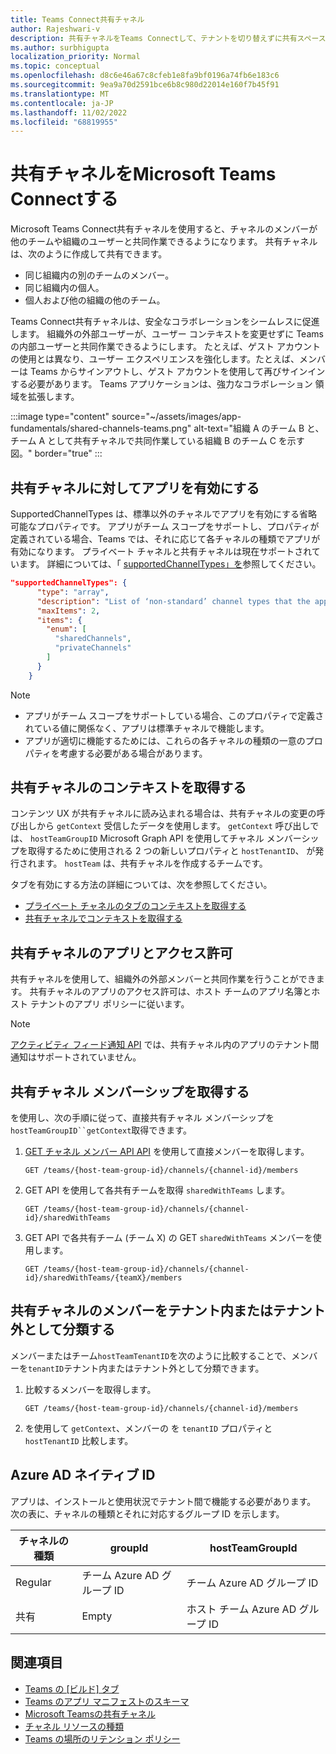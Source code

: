 ```yaml
---
title: Teams Connect共有チャネル
author: Rajeshwari-v
description: 共有チャネルをTeams Connectして、テナントを切り替えずに共有スペース内の内部および外部ユーザーと安全に共同作業する方法について説明します。
ms.author: surbhigupta
localization_priority: Normal
ms.topic: conceptual
ms.openlocfilehash: d8c6e46a67c8cfeb1e8fa9bf0196a74fb6e183c6
ms.sourcegitcommit: 9ea9a70d2591bce6b8c980d22014e160f7b45f91
ms.translationtype: MT
ms.contentlocale: ja-JP
ms.lasthandoff: 11/02/2022
ms.locfileid: "68819955"
---
```

# <a name="microsoft-teams-connect-shared-channels"></a>共有チャネルをMicrosoft Teams Connectする

Microsoft Teams Connect共有チャネルを使用すると、チャネルのメンバーが他のチームや組織のユーザーと共同作業できるようになります。 共有チャネルは、次のように作成して共有できます。

* 同じ組織内の別のチームのメンバー。
* 同じ組織内の個人。
* 個人および他の組織の他のチーム。

Teams Connect共有チャネルは、安全なコラボレーションをシームレスに促進します。 組織外の外部ユーザーが、ユーザー コンテキストを変更せずに Teams の内部ユーザーと共同作業できるようにします。 たとえば、ゲスト アカウントの使用とは異なり、ユーザー エクスペリエンスを強化します。たとえば、メンバーは Teams からサインアウトし、ゲスト アカウントを使用して再びサインインする必要があります。 Teams アプリケーションは、強力なコラボレーション 領域を拡張します。

:::image type="content" source="~/assets/images/app-fundamentals/shared-channels-teams.png" alt-text="組織 A のチーム B と、チーム A として共有チャネルで共同作業している組織 B のチーム C を示す図。" border="true" :::

## <a name="enable-your-app-for-shared-channels"></a>共有チャネルに対してアプリを有効にする

SupportedChannelTypes は、標準以外のチャネルでアプリを有効にする省略可能なプロパティです。 アプリがチーム スコープをサポートし、プロパティが定義されている場合、Teams では、それに応じて各チャネルの種類でアプリが有効になります。 プライベート チャネルと共有チャネルは現在サポートされています。 詳細については、「 [supportedChannelTypes」を](../../resources/schema/manifest-schema.md#supportedchanneltypes)参照してください。

```JSON
"supportedChannelTypes": {
      "type": "array",
      "description": "List of ‘non-standard’ channel types that the app supports. Note: Channels of standard type are supported by default if the app supports team scope. ",
      "maxItems": 2,
      "items": { 
        "enum": [
          "sharedChannels",
          "privateChannels"
        ]
      }
    }
```

> [!NOTE]
>
> * アプリがチーム スコープをサポートしている場合、このプロパティで定義されている値に関係なく、アプリは標準チャネルで機能します。
> * アプリが適切に機能するためには、これらの各チャネルの種類の一意のプロパティを考慮する必要がある場合があります。

## <a name="get-context-for-shared-channels"></a>共有チャネルのコンテキストを取得する

コンテンツ UX が共有チャネルに読み込まれる場合は、共有チャネルの変更の呼び出しから `getContext` 受信したデータを使用します。 `getContext` 呼び出しでは、 `hostTeamGroupID` Microsoft Graph API を使用してチャネル メンバーシップを取得するために使用される 2 つの新しいプロパティと `hostTenantID`、 が発行されます。 `hostTeam` は、共有チャネルを作成するチームです。

タブを有効にする方法の詳細については、次を参照してください。

* [プライベート チャネルのタブのコンテキストを取得する](../../tabs/how-to/access-teams-context.md#retrieve-context-in-private-channels)
* [共有チャネルでコンテキストを取得する](../../tabs/how-to/access-teams-context.md#get-context-in-shared-channels)

## <a name="apps-and-permissions-in-shared-channels"></a>共有チャネルのアプリとアクセス許可

共有チャネルを使用して、組織外の外部メンバーと共同作業を行うことができます。 共有チャネルのアプリのアクセス許可は、ホスト チームのアプリ名簿とホスト テナントのアプリ ポリシーに従います。

> [!NOTE]
> [アクティビティ フィード通知 API](/graph/teams-send-activityfeednotifications) では、共有チャネル内のアプリのテナント間通知はサポートされていません。

## <a name="get-shared-channel-membership"></a>共有チャネル メンバーシップを取得する

を使用し、次の手順に従って、直接共有チャネル メンバーシップを`hostTeamGroupID``getContext`取得できます。

1. [GET チャネル メンバー API API](/graph/api/channel-list-members?view=graph-rest-beta&tabs=http&preserve-view=true) を使用して直接メンバーを取得します。

    ```http
    GET /teams/{host-team-group-id}/channels/{channel-id}/members
    ```

2. GET API を使用して各共有チームを取得 `sharedWithTeams` します。

    ```http
    GET /teams/{host-team-group-id}/channels/{channel-id}/sharedWithTeams
    ```

3. GET API で各共有チーム (チーム X) の GET `sharedWithTeams` メンバーを使用します。

    ```http
    GET /teams/{host-team-group-id}/channels/{channel-id}/sharedWithTeams/{teamX}/members
    ```

## <a name="classify-members-in-the-shared-channel-as-in-tenant-or-out-tenant"></a>共有チャネルのメンバーをテナント内またはテナント外として分類する

メンバーまたはチーム`hostTeamTenantID`を次のように比較することで、メンバーを`tenantID`テナント内またはテナント外として分類できます。

1. 比較するメンバーを取得します。

    ```http
    GET /teams/{host-team-group-id}/channels/{channel-id}/members
    ```

2. を使用して `getContext`、メンバーの を `tenantID` プロパティと `hostTenantID` 比較します。

## <a name="azure-ad-native-identity"></a>Azure AD ネイティブ ID

アプリは、インストールと使用状況でテナント間で機能する必要があります。 次の表に、チャネルの種類とそれに対応するグループ ID を示します。

|チャネルの種類| groupId | hostTeamGroupId |
|----------|---------|-----------------|
|Regular | チーム Azure AD グループ ID | チーム Azure AD グループ ID |
|共有 | Empty | ホスト チーム Azure AD グループ ID |

## <a name="see-also"></a>関連項目

* [Teams の [ビルド] タブ](../../tabs/what-are-tabs.md)
* [Teams のアプリ マニフェストのスキーマ](../../resources/schema/manifest-schema.md)
* [Microsoft Teamsの共有チャネル](/MicrosoftTeams/shared-channels)
* [チャネル リソースの種類](/graph/api/resources/channel)
* [Teams の場所のリテンション ポリシー](/microsoft-365/compliance/create-retention-policies)

